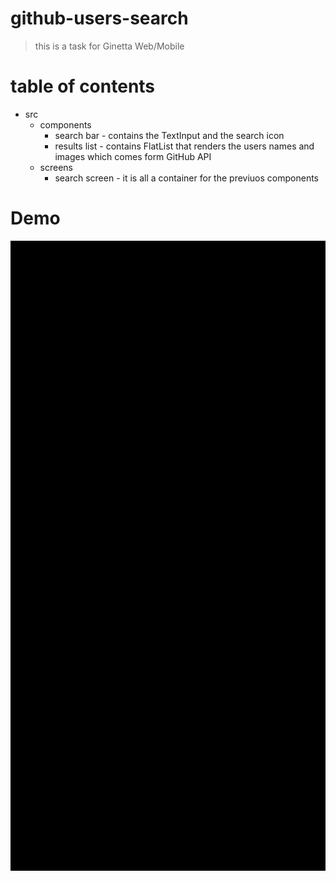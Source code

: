 # github-users-search
> this is a task for Ginetta Web/Mobile
# table of contents
- src
  - components
    - search bar - contains the TextInput and the search icon
    - results list - contains FlatList that renders the users names and images which comes form GitHub API
  - screens
    - search screen - it is all a container for the previuos components 
    
# Demo 

![](https://github.com/moddatherrashed/github-users-search/blob/master/src/assets/demo.gif?raw=true)
